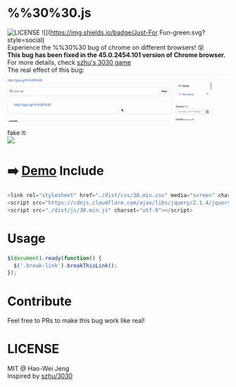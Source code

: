 # %%30%30.js
![LICENSE](https://img.shields.io/badge/LICENSE-MIT-green.svg?style=flat-square) 
![](https://img.shields.io/badge/Just-For Fun-green.svg?style=social)  
Experience the %%30%30 bug of chrome on different browsers! :dizzy_face:   
**This bug has been fixed in the 45.0.2454.101 version of Chrome browser.**  
For more details, check [szhu's 3030 game](https://github.com/szhu/3030/tree/gh-pages#whats-this-about)  
The real effect of this bug:
![](https://raw.githubusercontent.com/lockys/3030.js/master/media/record.gif)

fake it:  
![](http://i.imgur.com/nbeIdlI.gif)

:arrow_right: [Demo](http://lockys.github.io/3030.js/)
Include
==
```javascript
<link rel="stylesheet" href="./dist/css/30.min.css" media="screen" charset="utf-8">
<script src="https://cdnjs.cloudflare.com/ajax/libs/jquery/2.1.4/jquery.min.js" charset="utf-8"></script>
<script src="./dist/js/30.min.js" charset="utf-8"></script>
```

Usage
==
```javascript
$(document).ready(function() {
  $('.break-link').breakThisLink();
});
```

Contribute
==
Feel free to PRs to make this bug work like real!

LICENSE
==
MIT @ Hao-Wei Jeng  
Inspired by [szhu/3030](https://github.com/szhu/3030)
